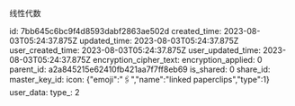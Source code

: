线性代数

id: 7bb645c6bc9f4d8593dabf2863ae502d
created_time: 2023-08-03T05:24:37.875Z
updated_time: 2023-08-03T05:24:37.875Z
user_created_time: 2023-08-03T05:24:37.875Z
user_updated_time: 2023-08-03T05:24:37.875Z
encryption_cipher_text: 
encryption_applied: 0
parent_id: a2a845215e62410fb421aa7f7ff8eb69
is_shared: 0
share_id: 
master_key_id: 
icon: {"emoji":"🖇️","name":"linked paperclips","type":1}
user_data: 
type_: 2